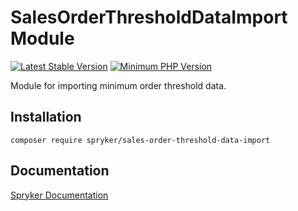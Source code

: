 # SalesOrderThresholdDataImport Module
[![Latest Stable Version](https://poser.pugx.org/spryker/sales-order-threshold-data-import/v/stable.svg)](https://packagist.org/packages/spryker/sales-order-threshold-data-import)
[![Minimum PHP Version](https://img.shields.io/badge/php-%3E%3D%208.1-8892BF.svg)](https://php.net/)

Module for importing minimum order threshold data.

## Installation

```
composer require spryker/sales-order-threshold-data-import
```

## Documentation

[Spryker Documentation](https://docs.spryker.com)
